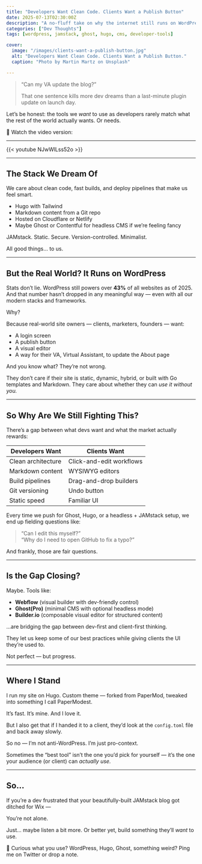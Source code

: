 ```yaml
---
title: "Developers Want Clean Code. Clients Want a Publish Button"
date: 2025-07-13T02:30:00Z
description: "A no-fluff take on why the internet still runs on WordPress—even when developers beg for better options."
categories: ["Dev Thoughts"]
tags: [wordpress, jamstack, ghost, hugo, cms, developer-tools]

cover:
  image: "/images/clients-want-a-publish-button.jpg"
  alt: "Developers Want Clean Code. Clients Want a Publish Button."
  caption: "Photo by Martin Martz on Unsplash"

---
```


> “Can my VA update the blog?”
>
> That one sentence kills more dev dreams than a last-minute plugin update on launch day.

Let’s be honest: the tools we _want_ to use as developers rarely match what the rest of the world actually wants. Or needs.

🎥 Watch the video version:

---

{{< youtube NJwWlLss52o >}}

---

## The Stack We Dream Of

We care about clean code, fast builds, and deploy pipelines that make us feel smart.

- Hugo with Tailwind
- Markdown content from a Git repo
- Hosted on Cloudflare or Netlify
- Maybe Ghost or Contentful for headless CMS if we’re feeling fancy

JAMstack. Static. Secure. Version-controlled. Minimalist.

All good things… to us.

---

## But the Real World? It Runs on WordPress

Stats don’t lie. WordPress still powers over **43%** of all websites as of 2025. And that number hasn’t dropped in any meaningful way — even with all our modern stacks and frameworks.

Why?

Because real-world site owners — clients, marketers, founders — want:

- A login screen
- A publish button
- A visual editor
- A way for their VA, Virtual Assistant, to update the About page

And you know what? They’re not wrong.

They don’t care if their site is static, dynamic, hybrid, or built with Go templates and Markdown. They care about whether they can _use it without you._

---

## So Why Are We Still Fighting This?

There’s a gap between what devs want and what the market actually rewards:

| Developers Want        | Clients Want             |
|------------------------|--------------------------|
| Clean architecture     | Click-and-edit workflows |
| Markdown content       | WYSIWYG editors          |
| Build pipelines        | Drag-and-drop builders   |
| Git versioning         | Undo button              |
| Static speed           | Familiar UI              |

Every time we push for Ghost, Hugo, or a headless + JAMstack setup, we end up fielding questions like:

> “Can I edit this myself?”  
> “Why do I need to open GitHub to fix a typo?”

And frankly, those are fair questions.

---

## Is the Gap Closing?

Maybe. Tools like:

- **Webflow** (visual builder with dev-friendly control)
- **Ghost(Pro)** (minimal CMS with optional headless mode)
- **Builder.io** (composable visual editor for structured content)

…are bridging the gap between dev-first and client-first thinking.

They let us keep some of our best practices while giving clients the UI they’re used to.

Not perfect — but progress.

---

## Where I Stand

I run my site on Hugo. Custom theme — forked from PaperMod, tweaked into something I call PaperModest.

It’s fast. It’s mine. And I love it.

But I also get that if I handed it to a client, they’d look at the `config.toml` file and back away slowly.

So no — I’m not anti-WordPress.
I’m just pro-context.

Sometimes the “best tool” isn’t the one you’d pick for yourself — it’s the one your audience (or client) can _actually use._

---

## So...

If you’re a dev frustrated that your beautifully-built JAMstack blog got ditched for Wix —

You’re not alone.

Just… maybe listen a bit more. Or better yet, build something they’ll _want_ to use.

🎤 Curious what you use? WordPress, Hugo, Ghost, something weird? Ping me on Twitter or drop a note.
